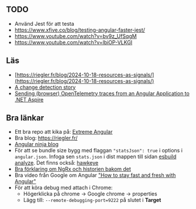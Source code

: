 ## TODO

- Använd Jest för att testa
- https://www.xfive.co/blog/testing-angular-faster-jest/
- https://www.youtube.com/watch?v=bv9z_UfSqgM
- https://www.youtube.com/watch?v=lbiOP-VLKGI

## Läs

- [https://riegler.fr/blog/2024-10-18-resources-as-signals/](https://riegler.fr/blog/2024-10-18-resources-as-signals/)
- [A change detection story](https://itnext.io/a-change-detection-zone-js-zoneless-local-change-detection-and-signals-story-9344079c3b9d)
- [Sending (browser) OpenTelemetry traces from an Angular Application to .NET Aspire](https://timdeschryver.dev/blog/Sending-browser-opentelemetry-traces-from-an-angular-application-to-net-aspire)

## Bra länkar

- Ett bra repo att kika på: [Extreme Angular](https://github.com/joematthews/extreme-angular)
- Bra blog: https://riegler.fr/
- [Angular ninja blog](https://blog.ninja-squad.com/tags.html#Angular-ref)
- För att se bundle size bygg med flaggan `"statsJson": true` i options i `angular.json`. Infoga sen `stats.json` i dist mappen till sidan [esbuild analyze](https://esbuild.github.io/analyze/). Det finns också: [hawkeye](https://www.hawkeyeapp.dev/)
- [Bra förklaring om NgRx och historien bakom det]()
- Bra video från Google om Angular ["How to stay fast and fresh with Angular"](https://www.youtube.com/watch?v=B-lipaiZII8)
- För att köra debug med attach i Chrome:
  - Högerklicka på chrome -> Google chrome -> properties
  - Lägg till: `--remote-debugging-port=9222` på slutet i **Target**
